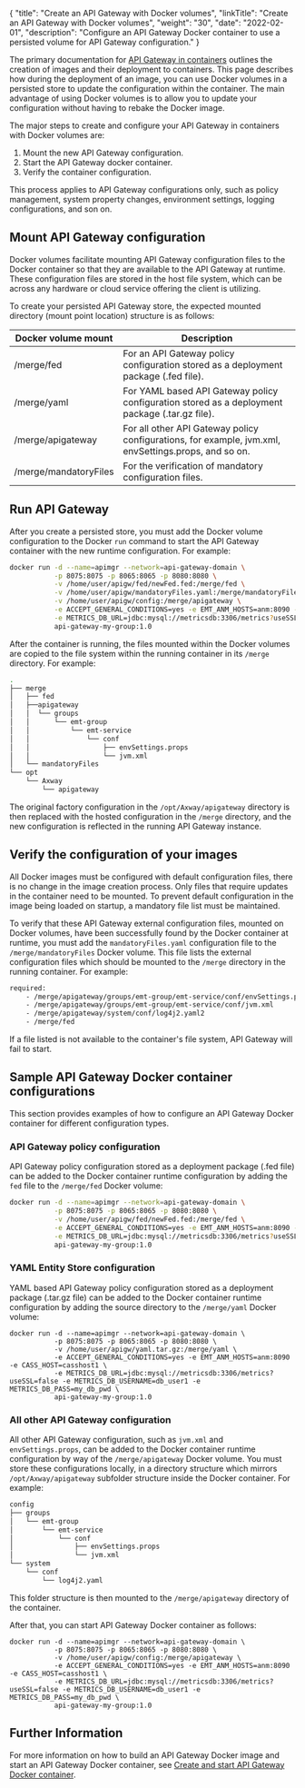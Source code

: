 {
    "title": "Create an API Gateway with Docker volumes",
    "linkTitle": "Create an API Gateway with Docker volumes",
    "weight": "30",
    "date": "2022-02-01",
    "description": "Configure an API Gateway Docker container to use a persisted volume for API Gateway configuration."
}

The primary documentation for [API Gateway in containers](/docs/apim_installation/apigw_containers/docker_script_gwimage) outlines the creation of images and their deployment to containers. This page describes how during the deployment of an image, you can use Docker volumes in a persisted store to update the configuration within the container. The main advantage of using Docker volumes is to allow you to update your configuration without having to rebake the Docker image.

The major steps to create and configure your API Gateway in containers with Docker volumes are:

1. Mount the new API Gateway configuration.
2. Start the API Gateway docker container.
3. Verify the container configuration.

This process applies to API Gateway configurations only, such as policy management, system property changes, environment settings, logging configurations, and son on.

## Mount API Gateway configuration

Docker volumes facilitate mounting API Gateway configuration files to the Docker container so that they are available to the API Gateway at runtime. These configuration files are stored in the host file system, which can be across any hardware or cloud service offering the client is utilizing.

To create your persisted API Gateway store, the expected mounted directory (mount point location) structure is as follows:

| Docker volume mount | Description |
| ------------------- | ----------- |
| /merge/fed | For an API Gateway policy configuration stored as a deployment package (.fed file).|
| /merge/yaml | For YAML based API Gateway policy configuration stored as a deployment package (.tar.gz file).|
| /merge/apigateway | For all other API Gateway policy configurations, for example, jvm.xml, envSettings.props, and so on. |
| /merge/mandatoryFiles | For the verification of mandatory configuration files. |

## Run API Gateway

After you create a persisted store, you must add the Docker volume configuration to the Docker `run` command to start the API Gateway container with the new runtime configuration. For example:

```bash
docker run -d --name=apimgr --network=api-gateway-domain \
           -p 8075:8075 -p 8065:8065 -p 8080:8080 \
           -v /home/user/apigw/fed/newFed.fed:/merge/fed \
           -v /home/user/apigw/mandatoryFiles.yaml:/merge/mandatoryFiles \
           -v /home/user/apigw/config:/merge/apigateway \
           -e ACCEPT_GENERAL_CONDITIONS=yes -e EMT_ANM_HOSTS=anm:8090 -e CASS_HOST=casshost1 \
           -e METRICS_DB_URL=jdbc:mysql://metricsdb:3306/metrics?useSSL=false -e METRICS_DB_USERNAME=db_user1 -e METRICS_DB_PASS=my_db_pwd \
           api-gateway-my-group:1.0
```

After the container is running, the files mounted within the Docker volumes are copied to the file system within the running container in its `/merge` directory. For example:

```bash
.
├── merge
│   ├── fed
│   ├──apigateway
│   │  └── groups
│   │      └── emt-group
│   │          └── emt-service
│   │              └── conf
│   │                  ├── envSettings.props
│   │                  └── jvm.xml
│   └── mandatoryFiles
└── opt
    └── Axway
        └── apigateway
```

The original factory configuration in the `/opt/Axway/apigateway` directory is then replaced with the hosted configuration in the `/merge` directory, and the new configuration is reflected in the running API Gateway instance.

## Verify the configuration of your images

All Docker images must be configured with default configuration files, there is no change in the image creation process. Only files that require updates in the container need to be mounted. To prevent default configuration in the image being loaded on startup, a mandatory file list must be maintained.

To verify that these API Gateway external configuration files, mounted on Docker volumes, have been successfully found by the Docker container at runtime, you must add the `mandatoryFiles.yaml` configuration file to the `/merge/mandatoryFiles` Docker volume. This file lists the external configuration files which should be mounted to the `/merge` directory in the running container. For example:

```bash
required:
    - /merge/apigateway/groups/emt-group/emt-service/conf/envSettings.props
    - /merge/apigateway/groups/emt-group/emt-service/conf/jvm.xml
    - /merge/apigateway/system/conf/log4j2.yaml2
    - /merge/fed
```

If a file listed is not available to the container's file system, API Gateway will fail to start.

## Sample API Gateway Docker container configurations

This section provides examples of how to configure an API Gateway Docker container for different configuration types.

### API Gateway policy configuration

API Gateway policy configuration stored as a deployment package (.fed file) can be added to the Docker container runtime configuration by adding the `fed` file to the `/merge/fed` Docker volume:

```bash
docker run -d --name=apimgr --network=api-gateway-domain \
           -p 8075:8075 -p 8065:8065 -p 8080:8080 \
           -v /home/user/apigw/fed/newFed.fed:/merge/fed \
           -e ACCEPT_GENERAL_CONDITIONS=yes -e EMT_ANM_HOSTS=anm:8090 -e CASS_HOST=casshost1 \
           -e METRICS_DB_URL=jdbc:mysql://metricsdb:3306/metrics?useSSL=false -e METRICS_DB_USERNAME=db_user1 -e METRICS_DB_PASS=my_db_pwd \
           api-gateway-my-group:1.0
```

### YAML Entity Store configuration

YAML based API Gateway policy configuration stored as a deployment package (.tar.gz file) can be added to the Docker container runtime configuration by adding the source directory to the `/merge/yaml` Docker volume:

```
docker run -d --name=apimgr --network=api-gateway-domain \
           -p 8075:8075 -p 8065:8065 -p 8080:8080 \
           -v /home/user/apigw/yaml.tar.gz:/merge/yaml \
           -e ACCEPT_GENERAL_CONDITIONS=yes -e EMT_ANM_HOSTS=anm:8090 -e CASS_HOST=casshost1 \
           -e METRICS_DB_URL=jdbc:mysql://metricsdb:3306/metrics?useSSL=false -e METRICS_DB_USERNAME=db_user1 -e METRICS_DB_PASS=my_db_pwd \
           api-gateway-my-group:1.0
```

### All other API Gateway configuration

All other API Gateway configuration, such as `jvm.xml` and `envSettings.props`, can be added to the Docker container runtime configuration by way of the `/merge/apigateway` Docker volume. You must store these configurations locally, in a directory structure which mirrors `/opt/Axway/apigateway` subfolder structure inside the Docker container. For example:

```bash
config
├── groups
│   └── emt-group
│       └── emt-service
│           └── conf
│               ├── envSettings.props
│               └── jvm.xml
└── system
    └── conf
        └── log4j2.yaml
```

This folder structure is then mounted to the `/merge/apigateway` directory of the container.

After that, you can start API Gateway Docker container as follows:

```
docker run -d --name=apimgr --network=api-gateway-domain \
           -p 8075:8075 -p 8065:8065 -p 8080:8080 \
           -v /home/user/apigw/config:/merge/apigateway \
           -e ACCEPT_GENERAL_CONDITIONS=yes -e EMT_ANM_HOSTS=anm:8090 -e CASS_HOST=casshost1 \
           -e METRICS_DB_URL=jdbc:mysql://metricsdb:3306/metrics?useSSL=false -e METRICS_DB_USERNAME=db_user1 -e METRICS_DB_PASS=my_db_pwd \
           api-gateway-my-group:1.0
```

## Further Information

For more information on how to build an API Gateway Docker image and start an API Gateway Docker container, see [Create and start API Gateway Docker container](/docs/apim_installation/apigw_containers/docker_script_gwimage).
